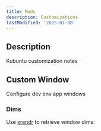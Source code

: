 ```yaml
---
title: Mods
description: Customizations
lastModified: '2025-01-08'
---
```


## Description

Kubuntu customization notes

## Custom Window

Configure dev env app windows

### Dims

Use [xrandr](../../../../2.tooling/misc/xrandr.md) to retrieve window dims:
